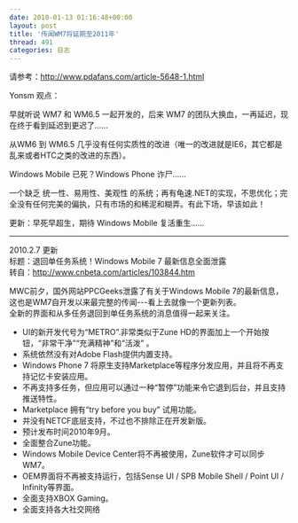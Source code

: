 ```yaml
---
date: 2010-01-13 01:16:48+00:00
layout: post
title: '传闻WM7将延期至2011年'
thread: 491
categories: 日志
---
```


请参考：http://www.pdafans.com/article-5648-1.html  
<!-- more -->  
  
Yonsm 观点：  
  
早就听说 WM7 和 WM6.5 一起开发的，后来 WM7 的团队大换血，一再延迟，现在终于看到延迟到更迟了……  
  
从WM6 到 WM6.5 几乎没有任何实质性的改进（唯一的改进就是IE6，其它都是乱来或者HTC之类的改进的东西）。  
  
Windows Mobile 已死？Windows Phone 诈尸……  
  
一个缺乏 统一性、易用性、美观性 的系统；再有龟速.NET的实现，不思优化；完全没有任何完美的偏执，只有市场的和稀泥和糊弄。有此下场，早该如此！  
  
更新：早死早超生，期待 Windows Mobile 复活重生……  
  


* * *

2010.2.7 更新  
标题：退回单任务系统！Windows Mobile 7 最新信息全面泄露  
转自：http://www.cnbeta.com/articles/103844.htm  
  
MWC前夕，国外网站PPCGeeks泄露了有关于Windows Mobile 7的最新信息，这也是WM7自开发以来最完整的传闻---看上去就像一个更新列表。  
全新的界面和从多任务退回到单任务系统的消息值得一起来关注。  
  
* UI的新开发代号为“METRO”.非常类似于Zune HD的界面加上一个开始按钮，“非常干净”“充满精神”和“活泼” 。  
* 系统依然没有对Adobe Flash提供内置支持。  
* Windows Phone 7 将原生支持Marketplace等程序分发应用，并且将不再支持记忆卡安装应用。  
* 不再支持多任务，但应用可以通过一种“暂停”功能来令它退到后台，并且支持推送特性。  
* Marketplace 拥有“try before you buy” 试用功能。  
* 并没有NETCF底层支持，不过也不排除正在开发新版。  
* 预计发布时间2010年9月。  
* 全面整合Zune功能。  
* Windows Mobile Device Center将不再被使用，Zune软件才可以同步WM7。  
* OEM界面将不再被支持运行，包括Sense UI / SPB Mobile Shell / Point UI / Infinity等界面。  
* 全面支持XBOX Gaming。  
* 全面支持各大社交网络  
